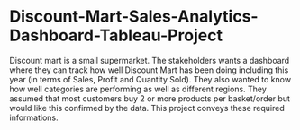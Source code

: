 # Discount-Mart-Sales-Analytics-Dashboard-Tableau-Project

Discount mart is a small supermarket. The stakeholders wants a dashboard where they can track how well Discount Mart has been doing including this year 
(in terms of Sales, Profit and Quantity Sold). They also wanted to know how well categories are performing as well as different regions. 
They assumed that most customers buy 2 or more products per basket/order but would like this confirmed by the data. 
This project conveys these required informations.
